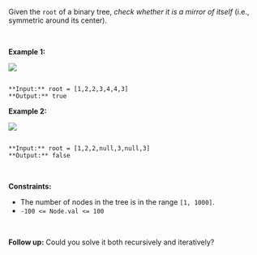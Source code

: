 Given the `root` of a binary tree, *check whether it is a mirror of itself* (i.e., symmetric around its center).


 


**Example 1:**


![](https://assets.leetcode.com/uploads/2021/02/19/symtree1.jpg)

```

**Input:** root = [1,2,2,3,4,4,3]
**Output:** true

```

**Example 2:**


![](https://assets.leetcode.com/uploads/2021/02/19/symtree2.jpg)

```

**Input:** root = [1,2,2,null,3,null,3]
**Output:** false

```

 


**Constraints:**


* The number of nodes in the tree is in the range `[1, 1000]`.
* `-100 <= Node.val <= 100`


 


**Follow up:** Could you solve it both recursively and iteratively?
